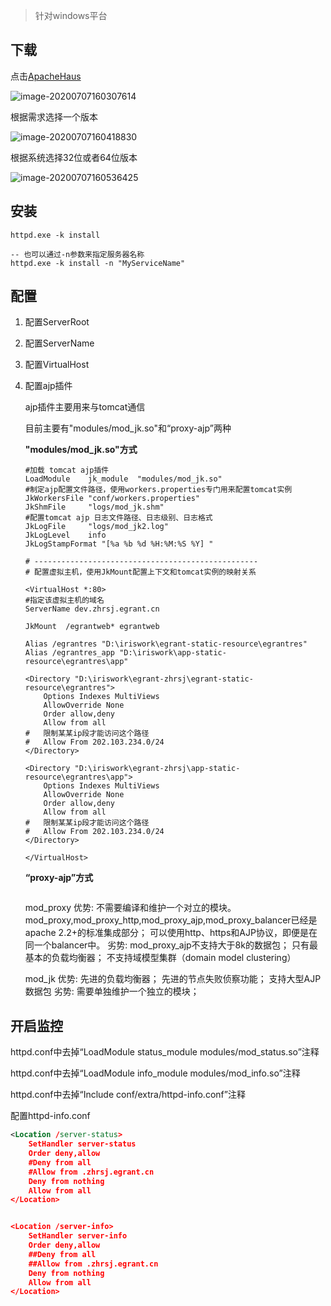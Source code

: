 > 针对windows平台



[windows文档]: http://httpd.apache.org/docs/2.4/zh-cn/platform/windows.html



## 下载

 点击[ApacheHaus](http://www.apachehaus.com/cgi-bin/download.plx)

![image-20200707160307614](https://gitee.com/zengsl/picBed/raw/master/img/image-20200707160307614.png)



根据需求选择一个版本

![image-20200707160418830](https://gitee.com/zengsl/picBed/raw/master/img/image-20200707160418830.png)



根据系统选择32位或者64位版本

![image-20200707160536425](https://gitee.com/zengsl/picBed/raw/master/img/image-20200707160536425.png)

## 安装



```
httpd.exe -k install

-- 也可以通过-n参数来指定服务器名称
httpd.exe -k install -n "MyServiceName"

```





## 配置

1. 配置ServerRoot

2. 配置ServerName

3. 配置VirtualHost

4. 配置ajp插件

   ajp插件主要用来与tomcat通信

   目前主要有"modules/mod_jk.so"和“proxy-ajp”两种

   

   **"modules/mod_jk.so"方式**

   [连接器文档]: http://tomcat.apache.org/connectors-doc/webserver_howto/apache.html
   
   ~~~
   #加载 tomcat ajp插件
   LoadModule    jk_module  "modules/mod_jk.so"
   #制定ajp配置文件路径，使用workers.properties专门用来配置tomcat实例
   JkWorkersFile "conf/workers.properties"
   JkShmFile     "logs/mod_jk.shm"
   #配置tomcat ajp 日志文件路径、日志级别、日志格式
   JkLogFile     "logs/mod_jk2.log"
   JkLogLevel    info
   JkLogStampFormat "[%a %b %d %H:%M:%S %Y] "
   
   # --------------------------------------------------
   # 配置虚拟主机，使用JkMount配置上下文和tomcat实例的映射关系
   
   <VirtualHost *:80>
   #指定该虚拟主机的域名
   ServerName dev.zhrsj.egrant.cn
   
   JkMount  /egrantweb* egrantweb
   
   Alias /egrantres "D:\iriswork\egrant-static-resource\egrantres"
   Alias /egrantres_app "D:\iriswork\app-static-resource\egrantres\app"
   
   <Directory "D:\iriswork\egrant-zhrsj\egrant-static-resource\egrantres">
       Options Indexes MultiViews
       AllowOverride None
       Order allow,deny
       Allow from all
   #   限制某某ip段才能访问这个路径
   #   Allow From 202.103.234.0/24
   </Directory>
   
   <Directory "D:\iriswork\egrant-zhrsj\app-static-resource\egrantres\app">
       Options Indexes MultiViews
       AllowOverride None
       Order allow,deny
       Allow from all
   #   限制某某ip段才能访问这个路径
   #   Allow From 202.103.234.0/24
   </Directory>
   
   </VirtualHost>
   ~~~
   
   
   
   **“proxy-ajp”方式**
   
   ~~~
   
   ~~~
   
   
   
   mod_proxy
     优势:
       不需要编译和维护一个对立的模块。mod_proxy,mod_proxy_http,mod_proxy_ajp,mod_proxy_balancer已经是apache 2.2+的标准集成部分；
       可以使用http、https和AJP协议，即便是在同一个balancer中。
     劣势:
       mod_proxy_ajp不支持大于8k的数据包；
       只有最基本的负载均衡器；
       不支持域模型集群（domain model clustering）
   
   mod_jk
     优势:
       先进的负载均衡器；
       先进的节点失败侦察功能；
       支持大型AJP 数据包
     劣势:
       需要单独维护一个独立的模块；
   
   [参考文章]: http://blog.sina.com.cn/s/blog_72cbab8801015jy4.html



## 开启监控

httpd.conf中去掉“LoadModule status_module modules/mod_status.so”注释 

httpd.conf中去掉“LoadModule info_module modules/mod_info.so”注释 

httpd.conf中去掉“Include conf/extra/httpd-info.conf”注释

配置httpd-info.conf

~~~xml
<Location /server-status>
    SetHandler server-status
    Order deny,allow
    #Deny from all
    #Allow from .zhrsj.egrant.cn
	Deny from nothing
	Allow from all
</Location>


<Location /server-info>
    SetHandler server-info
    Order deny,allow
    ##Deny from all
    ##Allow from .zhrsj.egrant.cn
	Deny from nothing
	Allow from all
</Location>
~~~


